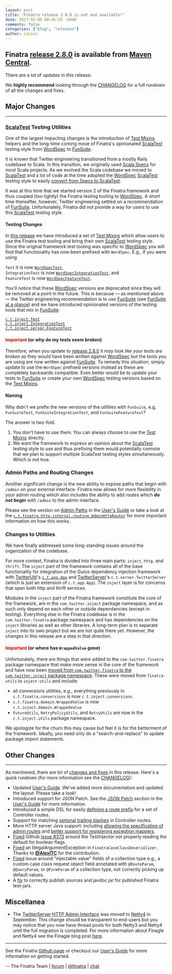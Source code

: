 ```yaml
---
layout: post
title: "Finatra release 2.8.0 is out and available!"
date: 2017-02-06 08:46:55 -0800
comments: false
categories: ["blog", "releases"]
author: cacoco
---
```


## Finatra [release 2.8.0](https://github.com/twitter/finatra/releases/tag/finatra-2.8.0) is available from [Maven Central][maven-central].

There are a lot of updates in this release.

We **highly recommend** looking through the [CHANGELOG][changelog] for a full rundown of all the changes and fixes.

## Major Changes

***

### [ScalaTest][scalatest] Testing Utilities

One of the largest impacting changes is the introduction of [Test Mixins][test-mixins] helpers and the long-time coming move of Finatra's opinionated [ScalaTest][scalatest] testing style from [WordSpec][wordspec-glance] to [FunSuite][funsuite-glance].

It is known that Twitter engineering transitioned from a mostly Rails codebase to Scala. In this transition, we originally used [Scala Specs](https://github.com/etorreborre/specs) for most Scala projects. As we evolved the Scala codebase we moved to [ScalaTest][scalatest] and a lot of code at the time adopted the [WordSpec][wordspec] [ScalaTest][scalatest] testing style to easily [convert from Specs to ScalaTest][wordspec-glance]. 

It was at this time that we started version 2 of the Finatra framework and thus coupled (too tightly) the Finatra testing tooling to [WordSpec][wordspec]. A short time thereafter, however, Twitter engineering settled on a recommendation of [FunSuite][funsuite]. Unfortunately, Finatra did not provide a way for users to use this [ScalaTest][scalatest] testing style.

#### Testing Changes

In [this release](https://github.com/twitter/finatra/blob/master/CHANGELOG.md#finatra-280-2017-02-03) we have introduced a set of [Test Mixins][test-mixins] which allow users to use the Finatra test tooling and bring their own [ScalaTest][scalatest] testing style. Since the original framework test tooling was specific to [WordSpec][wordspec] you will find that functionality has now been prefixed with `WordSpec`. E.g., if you were using

`Test` it is now [`WordSpecTest`](https://github.com/twitter/finatra/blob/master/inject/inject-core/src/test/scala/com/twitter/inject/WordSpecTest.scala),  
`IntegrationTest` is now [`WordSpecIntegrationTest`](https://github.com/twitter/finatra/blob/master/inject/inject-core/src/test/scala/com/twitter/inject/WordSpecIntegrationTest.scala), and  
`FeatureTest` is now [`WordSpecFeatureTest`](https://github.com/twitter/finatra/blob/master/inject/inject-server/src/test/scala/com/twitter/inject/server/WordSpecFeatureTest.scala).

You'll notice that these [WordSpec][wordspec] versions are deprecated since they will be removed at a point in the future. This is because &mdash; as mentioned above &mdash; the Twitter engineering recommendation is to use [FunSuite][funsuite] (see [FunSuite at a glance](http://www.scalatest.org/at_a_glance/FunSuite)) and we have introduced opinionated versions of the testing tools that mix in [FunSuite][funsuite]:

[`c.t.inject.Test`](https://github.com/twitter/finatra/blob/master/inject/inject-core/src/test/scala/com/twitter/inject/Test.scala)  
[`c.t.inject.IntegrationTest`](https://github.com/twitter/finatra/blob/master/inject/inject-core/src/test/scala/com/twitter/inject/IntegrationTest.scala)  
[`c.t.inject.server.FeatureTest`](https://github.com/twitter/finatra/blob/master/inject/inject-server/src/test/scala/com/twitter/inject/server/FeatureTest.scala)

#### <font color='red'><strong>Important</strong></font> (or why do my tests seem broken)

Therefore, when you update to [release 2.8.0](https://github.com/twitter/finatra/releases/tag/finatra-2.8.0) it *may look like your tests are broken* as they would have been written against [WordSpec][wordspec] but the tools you are using are now written against [FunSuite][funsuite]. To remedy this situation, simply update to use the `WordSpec` prefixed versions instead as these are completely backwards compatible. Even better would be to update your tests to [FunSuite][funsuite] or create your own [WordSpec][wordspec] testing versions based on the [Test Mixins][test-mixins].

#### Naming

Why didn't we prefix the new versions of the utilities with `FunSuite`, e.g, `FunSuiteTest`, `FunSuiteIntegrationTest`, and `FunSuiteFeatureTest`? 

The answer is two-fold.  
1. You don't have to use them. You can always choose to use the [Test Mixins][test-mixins] directly.  
2. We want the framework to express an opinion about the [ScalaTest][scalatest] testing style to use and thus prefixing them would potentially connote that we plan to support multiple ScalaTest testing styles simultaneously. Which is not true.

### Admin Paths and Routing Changes

Another significant change is the new ability to expose paths that begin with `/admin` on your external interface. Finatra now allows for more flexibility in your admin routing which also includes the ability to add routes which **do not begin** with `/admin` to the admin interface.

Please see the section on [Admin Paths](/finatra/user-guide/http/controllers.html#admin-paths) in the [User's Guide][user-guide] or take a look at the [`c.t.finatra.http.internal.routing.AdminHttpRouter`](https://github.com/twitter/finatra/blob/master/http/src/main/scala/com/twitter/finatra/http/internal/routing/AdminHttpRouter.scal) for more important information on how this works.

### Changes to Utilities

We have finally addressed some long-standing issues around the organization of the codebase. 

For more context, Finatra is divided into three main parts: `inject`, `http`, and `thrift`. The `inject` part of the framework contains all of the base functionality for integration of the Guice dependency injection framework with [TwitterUtil](https://twitter.github.io/util/)'s [`c.t.app.App`](https://twitter.github.io/util/docs/com/twitter/app/App.html) and [TwitterServer](https://twitter.github.io/twitter-server/)'s `c.t.server.TwitterServer` (which is just an extension of `c.t.app.App`). The `inject` layer is for concerns that span both http and thrift services.

Modules in the `inject` part of the Finatra framework constitute the core of the framework, are in the `com.twitter.inject` package namespace, and as such only depend on each other or outside dependencies (except in testing). Everything else in the Finatra codebase is in the `com.twitter.finatra` package namespace and has dependencies on the `inject` libraries as well as other libraries. A long-term plan is to separate `inject` into its own project but we are not quite there yet. However, the changes in this release are a step in that direction.

#### <font color='red'><strong>Important</strong></font> (or where has `WrappedValue` gone)

Unfortunately, there are things that were added to the `com.twitter.finatra` package namespace that make more sense in the core of the framework and have now been [moved from `com.twitter.finatra` to the `com.twitter.inject` package namespace](https://github.com/twitter/finatra/commit/c1d476859e9cac23679e0afe13cfbcf83f90758c). These were moved from `finatra-utils` to `inject-utils` and include:

- all conversions utilities, e.g., everything previously in `c.t.finatra.conversions` is now `c.t.inject.conversions`.
- `c.t.finatra.domain.WrappedValue` is now `c.t.inject.domain.WrappedValue`
- `FutureUtils`, `RetryPolicyUtils`, and `RetryUtils` are now in the `c.t.inject.utils` package namespace.

We apologize for the churn this may cause but feel it is for the betterment of the framework. Ideally, you need only do a "search-and-replace" to update package import statements.

## Other Changes

***

As mentioned, there are lot of [changes and fixes][changelog] in this release. Here's a quick rundown (for more information see the [CHANGELOG][changelog]):

- Updated [User's Guide][user-guide]. We've added more documentation and updated the layout. Please take a look!
- Introduced support for JSON Patch. See the [JSON Patch](/finatra/user-guide/http/requests.html#json-patch-requests) section in the [User's Guide][user-guide] for more information.
- Introduced a simple DSL for easily [defining a route prefix](/finatra/user-guide/http/controllers.html#route-prefixes) for a set of Controller routes.
- Support for matching [optional trailing slashes](/finatra/user-guide/http/controllers.html#trailing-slashes) in Controller routes.
- More HTTP server Java support: including [allowing the specification of admin routes](https://github.com/twitter/finatra/commit/8671f7969ccfa3aaea90f0565f0288726dbefad7) and [better support for registering exception mappers](https://github.com/twitter/finatra/commit/0d4e7ac92d5d7fad9ff3b1175efb581eba898535).
- [Fixed](https://github.com/twitter/finatra/commit/34937784a1be0997671ffedc121301c1d3762382) Github [issue #373](https://github.com/twitter/finatra/issues/373) around the TestInjector not properly reading the default for boolean flags. 
- [Fixed](https://github.com/twitter/finatra/commit/b55b702bd3d20b570d798726c9259788eee973e9) an IllegalArgumentException in `FinatraCaseClassDeserializer`. Thanks to [__@AlexITC__](https://github.com/AlexITC) for the contribution. 
- [Fixed](https://github.com/twitter/finatra/commit/e226beee463bf2ef620eb3792230f4c5d245fd41) issue around "injectable value" fields of a collection type e.g., a custom case class request object field annotated with `@RouteParam`, `@QueryParam`, or `@FormParam` of a collection type, not correctly picking up default values.
- A [fix](https://github.com/twitter/finatra/commit/8f4820c2b20f82d64f86f898d10a73f4ac1e123e) to correctly publish sources and javdoc jar for published Finatra test-jars.

## Miscellanea

- The [TwitterServer][twitter-server] [HTTP Admin Interface](https://twitter.github.io/twitter-server/Admin.html) was moved to [Netty4](https://github.com/twitter/twitter-server/commit/bb18649069b0332291148ff1afc85b6c10912900) in September. This change should be transparent to end-users but you may notice that you now have thread pools for both Netty3 and Netty4 until the full migration is completed. For more information about Finagle and Netty4 see the Finagle blog post [here](https://finagle.github.io/blog/2017/02/06/finagle-loves-netty4/).

***

See the Finatra [Github page](https://github.com/twitter/finatra) or checkout our [User's Guide][user-guide] for more information on getting started.

-- The Finatra Team | [forum](https://groups.google.com/forum/#!forum/finatra-users) | [@finatra](https://twitter.com/finatra) | [chat](https://gitter.im/twitter/finatra)

[maven-central]: https://search.maven.org/#search%7Cga%7C1%7Cg%3A%22com.twitter%22%20AND%20(a%3A%22finatra-http_2.11%22%20OR%20a%3A%22finatra-thrift_2.11%22)%20AND%20v%3A%222.8.0%22
[scalatest]: http://www.scalatest.org/
[wordspec]: http://doc.scalatest.org/3.0.0/#org.scalatest.WordSpec
[wordspec-glance]: http://www.scalatest.org/at_a_glance/WordSpec
[funsuite]: http://doc.scalatest.org/3.0.0/#org.scalatest.FunSuite
[funsuite-glance]: http://www.scalatest.org/getting_started_with_fun_suite
[test-mixins]: /finatra/user-guide/testing/index.html#test-mixins
[changelog]: https://github.com/twitter/finatra/blob/master/CHANGELOG.md#finatra-280-2017-02-03
[twitter-server]: https://twitter.github.io/twitter-server/
[user-guide]: /finatra/user-guide/index.html

